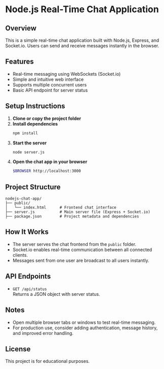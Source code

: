# Node.js Real-Time Chat Application

## Overview

This is a simple real-time chat application built with Node.js, Express, and Socket.io. Users can send and receive messages instantly in the browser.

## Features

- Real-time messaging using WebSockets (Socket.io)
- Simple and intuitive web interface
- Supports multiple concurrent users
- Basic API endpoint for server status

## Setup Instructions

1. **Clone or copy the project folder**
2. **Install dependencies**
   ```bash
   npm install
   ```
3. **Start the server**
   ```bash
   node server.js
   ```
4. **Open the chat app in your browser**
   ```bash
   $BROWSER http://localhost:3000
   ```

## Project Structure

```
nodejs-chat-app/
├── public/
│   └── index.html      # Frontend chat interface
├── server.js           # Main server file (Express + Socket.io)
├── package.json        # Project metadata and dependencies
```

## How It Works

- The server serves the chat frontend from the `public` folder.
- Socket.io enables real-time communication between all connected clients.
- Messages sent from one user are broadcast to all users instantly.

## API Endpoints

- `GET /api/status`  
  Returns a JSON object with server status.

## Notes

- Open multiple browser tabs or windows to test real-time messaging.
- For production use, consider adding authentication, message history, and improved error handling.

## License

This project is for educational purposes.